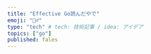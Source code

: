```yaml
---
title: "Effective Go読んだやで"
emoji: "🚴‍♂️"
type: "tech" # tech: 技術記事 / idea: アイデア
topics: ["go"]
published: fales
---
```


